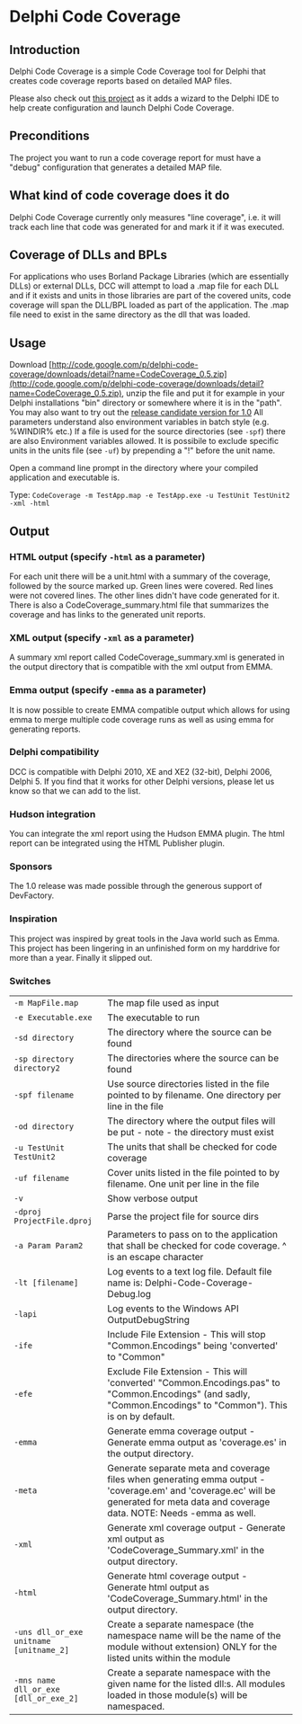 # Delphi Code Coverage

## Introduction
Delphi Code Coverage is a simple Code Coverage tool for Delphi that creates code coverage reports 
based on detailed MAP files.

Please also check out [this project](http://code.google.com/p/delphi-code-coverage-wizard/) as it adds a wizard to the 
Delphi IDE to help create configuration and launch Delphi Code Coverage.

## Preconditions
The project you want to run a code coverage report for must have a "debug" configuration that generates a 
detailed MAP file.

## What kind of code coverage does it do
Delphi Code Coverage currently only measures "line coverage", i.e. it will track each line that code was generated for 
and mark it if it was executed.

## Coverage of DLLs and BPLs
For applications who uses Borland Package Libraries (which are essentially DLLs) or external DLLs, DCC will attempt to 
load a .map file for each DLL and if it exists and units in those libraries are part of the covered units, 
code coverage will span the DLL/BPL loaded as part of the application. The .map file need to exist in the same 
directory as the dll that was loaded.

## Usage
Download [http://code.google.com/p/delphi-code-coverage/downloads/detail?name=CodeCoverage_0.5.zip](http://code.google.com/p/delphi-code-coverage/downloads/detail?name=CodeCoverage_0.5.zip), 
unzip the file and put it for example in your Delphi installations "bin" directory or somewhere where it is in 
the "path". 
You may also want to try out the [release candidate version for 1.0](http://code.google.com/p/delphi-code-coverage/downloads/detail?name=CodeCoverage_1.0_RC7.zip)
All parameters understand also environment variables in batch style (e.g. %WINDIR% etc.)
If a file is used for the source directories (see `-spf`) there are also Environment variables allowed.
It is possibile to exclude specific units in the units file (see `-uf`) by prepending a "!" before the unit name.

Open a command line prompt in the directory where your compiled application and executable is. 

Type: `CodeCoverage -m TestApp.map -e TestApp.exe -u TestUnit TestUnit2 -xml -html`

## Output
### HTML output (specify `-html` as a parameter)
For each unit there will be a unit.html with a summary of the coverage, followed by the source marked up. 
Green lines were covered. Red lines were not covered lines. The other lines didn't have code generated for it. 
There is also a CodeCoverage_summary.html file that summarizes the coverage and has links to the generated unit reports.

### XML output (specify `-xml` as a parameter)
A summary xml report called CodeCoverage_summary.xml is generated in the output directory that is compatible with the 
xml output from EMMA.

### Emma output (specify `-emma` as a parameter)
It is now possible to create EMMA compatible output which allows for using emma to merge multiple code coverage runs as 
well as using emma for generating reports.

### Delphi compatibility
DCC is compatible with Delphi 2010, XE and XE2 (32-bit), Delphi 2006, Delphi 5. If you find that it works for other 
Delphi versions, please let us know so that we can add to the list.

### Hudson integration
You can integrate the xml report using the Hudson EMMA plugin. The html report can be integrated using the 
HTML Publisher plugin.

### Sponsors
The 1.0 release was made possible through the generous support of DevFactory.

### Inspiration
This project was inspired by great tools in the Java world such as Emma. This project has been lingering in an 
unfinished form on my harddrive for more than a year. Finally it slipped out.

### Switches
<table>
    <tr><td><code>-m MapFile.map</code></td><td>The map file used as input</td></tr>
    <tr><td><code>-e Executable.exe</code></td><td>The executable to run</td></tr>
    <tr><td><code>-sd directory</code></td><td>The directory where the source can be found</td></tr>
    <tr><td><code>-sp directory directory2</code></td><td>The directories where the source can be found</td></tr>
    <tr><td><code>-spf filename</code></td><td>Use source directories listed in the file pointed to by filename. One directory per line in the file</td></tr>
    <tr><td><code>-od directory</code></td><td>The directory where the output files will be put - note - the directory must exist</td></tr>
    <tr><td><code>-u TestUnit TestUnit2</code></td><td>The units that shall be checked for code coverage</td></tr>
    <tr><td><code>-uf filename</code></td><td>Cover units listed in the file pointed to by filename. One unit per line in the file</td></tr>
    <tr><td><code>-v</code></td><td>Show verbose output</td></tr>
    <tr><td><code>-dproj ProjectFile.dproj</code></td><td>Parse the project file for source dirs</td></tr>
    <tr><td><code>-a Param Param2</code></td><td>Parameters to pass on to the application that shall be checked for code coverage. ^ is an escape character</td></tr>
    <tr><td><code>-lt [filename]</code></td><td>Log events to a text log file. Default file name is: Delphi-Code-Coverage-Debug.log</td></tr>
    <tr><td><code>-lapi</code></td><td>Log events to the Windows API OutputDebugString</td></tr>
    <tr><td><code>-ife</code></td><td>Include File Extension - This will stop "Common.Encodings" being 'converted' to "Common"</td></tr>
    <tr><td><code>-efe</code></td><td>Exclude File Extension - This will 'converted' "Common.Encodings.pas" to "Common.Encodings" (and sadly, "Common.Encodings" to "Common"). This is on by default.</td></tr>
    <tr><td><code>-emma</code></td><td>Generate emma coverage output - Generate emma output as 'coverage.es' in the output directory.</td></tr>
    <tr><td><code>-meta</code></td><td>Generate separate meta and coverage files when generating emma output - 'coverage.em' and 'coverage.ec' will be generated for meta data and coverage data. NOTE: Needs -emma as well.</td></tr>
    <tr><td><code>-xml</code></td><td>Generate xml coverage output - Generate xml output as 'CodeCoverage_Summary.xml' in the output directory.</td></tr>
    <tr><td><code>-html</code></td><td>Generate html coverage output - Generate html output as 'CodeCoverage_Summary.html' in the output directory.</td></tr>
    <tr><td><code>-uns dll_or_exe unitname [unitname_2]</code></td><td>Create a separate namespace (the namespace name will be the name of the module without extension) ONLY for the listed units within the module</td></tr>
    <tr><td><code>-mns name dll_or_exe [dll_or_exe_2]</code></td><td>Create a separate namespace with the given name for the listed dll:s. All modules loaded in those module(s) will be namespaced.</td></tr>
</table>
